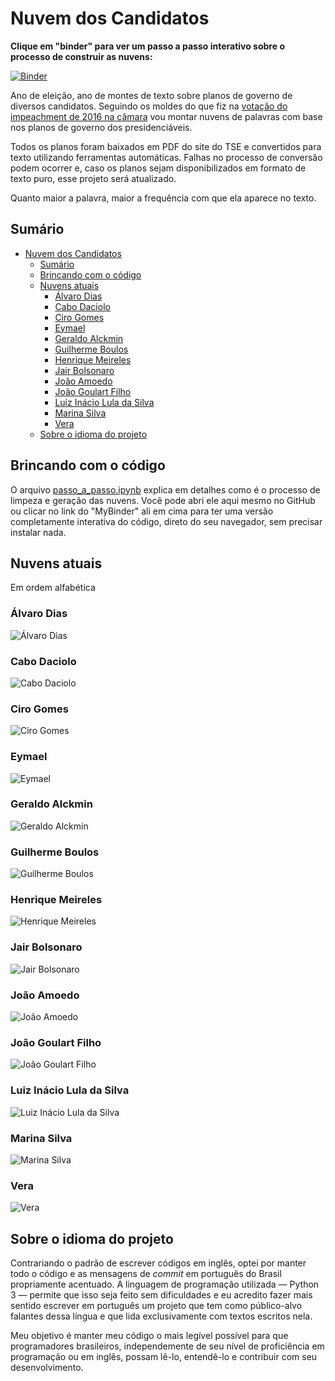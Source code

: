 # Nuvem dos Candidatos

__Clique em "binder" para ver um passo a passo interativo sobre o processo de construir as nuvens:__

[![Binder](https://mybinder.org/badge.svg)](https://mybinder.org/v2/gh/fbidu/nuvem-candidatos/master?filepath=passo_a_passo.ipynb)

Ano de eleição, ano de montes de texto sobre planos de governo de diversos candidatos.
Seguindo os moldes do que fiz na [votação do impeachment de 2016 na câmara](https://github.com/fbidu/impeachment-cloud) vou montar nuvens de palavras com base nos planos de governo dos presidenciáveis.

Todos os planos foram baixados em PDF do site do TSE e convertidos para texto utilizando ferramentas automáticas. Falhas no processo de conversão podem ocorrer e, caso os planos sejam disponibilizados em formato de texto puro, esse projeto será atualizado.

Quanto maior a palavra, maior a frequência com que ela aparece no texto.

## Sumário

- [Nuvem dos Candidatos](#nuvem-dos-candidatos)
  - [Sumário](#sum%C3%A1rio)
  - [Brincando com o código](#brincando-com-o-c%C3%B3digo)
  - [Nuvens atuais](#nuvens-atuais)
    - [Álvaro Dias](#%C3%A1lvaro-dias)
    - [Cabo Daciolo](#cabo-daciolo)
    - [Ciro Gomes](#ciro-gomes)
    - [Eymael](#eymael)
    - [Geraldo Alckmin](#geraldo-alckmin)
    - [Guilherme Boulos](#guilherme-boulos)
    - [Henrique Meireles](#henrique-meireles)
    - [Jair Bolsonaro](#jair-bolsonaro)
    - [João Amoedo](#jo%C3%A3o-amoedo)
    - [João Goulart Filho](#jo%C3%A3o-goulart-filho)
    - [Luiz Inácio Lula da Silva](#luiz-in%C3%A1cio-lula-da-silva)
    - [Marina Silva](#marina-silva)
    - [Vera](#vera)
  - [Sobre o idioma do projeto](#sobre-o-idioma-do-projeto)

## Brincando com o código

O arquivo [passo_a_passo.ipynb](https://github.com/fbidu/nuvem-candidatos/blob/master/passo_a_passo.ipynb) explica em detalhes como é o processo de limpeza e geração das nuvens. Você pode abri ele aqui mesmo no GitHub ou clicar no link do "MyBinder" ali em cima para ter uma versão completamente interativa do código, direto do seu navegador, sem precisar instalar nada.

## Nuvens atuais

Em ordem alfabética

### Álvaro Dias

![Álvaro Dias](img/alvaro_dias.png)

### Cabo Daciolo

![Cabo Daciolo](img/cabo_daciolo.png)

### Ciro Gomes

![Ciro Gomes](img/ciro_gomes.png)

### Eymael

![Eymael](img/eymael.png)

### Geraldo Alckmin

![Geraldo Alckmin](img/geraldo_alckmin.png)

### Guilherme Boulos

![Guilherme Boulos](img/guilherme_boulos.png)

### Henrique Meireles

![Henrique Meireles](img/henrique_meireles.png)

### Jair Bolsonaro

![Jair Bolsonaro](img/jair_bolsonaro.png)

### João Amoedo

![João Amoedo](img/joao_amoedo.png)

### João Goulart Filho

![João Goulart Filho](img/joao_goulart_filho.png)

### Luiz Inácio Lula da Silva

![Luiz Inácio Lula da Silva](img/luiz_inacio_lula_da_silva.png)

### Marina Silva

![Marina Silva](img/marina_silva.png)

### Vera

![Vera](img/vera.png)

## Sobre o idioma do projeto

Contrariando o padrão de escrever códigos em inglês, optei por manter todo o código e as mensagens de _commit_ em português do Brasil propriamente acentuado. A linguagem de programação utilizada — Python 3 — permite que isso seja feito sem dificuldades e eu acredito fazer mais sentido escrever em português um projeto que tem como público-alvo falantes dessa língua e que lida exclusivamente com textos escritos nela.

Meu objetivo é manter meu código o mais legível possível para que programadores brasileiros, independemente de seu nível de proficiência em programação ou em inglês, possam lê-lo, entendê-lo e contribuir com seu desenvolvimento.
